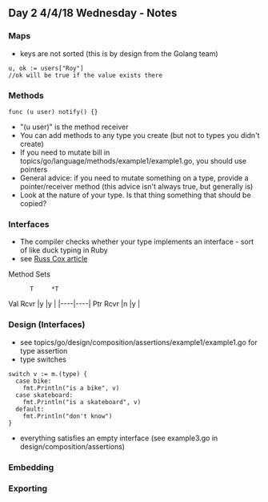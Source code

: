 ## Day 2 4/4/18 Wednesday - Notes

### Maps

* keys are not sorted (this is by design from the Golang team)

```
u, ok := users["Roy"]
//ok will be true if the value exists there
```

### Methods

```
func (u user) notify() {}
```

* "(u user)" is the method receiver
* You can add methods to any type you create (but not to types you didn't create)
* If you need to mutate bill in topics/go/language/methods/example1/example1.go, you should use pointers
* General advice: if you need to mutate something on a type, provide a pointer/receiver method (this advice isn't always true, but generally is)
* Look at the nature of your type. Is that thing something that should be copied?

### Interfaces

* The compiler checks whether your type implements an interface - sort of like duck typing in Ruby
* see [Russ Cox article](https://research.swtch.com/interfaces)

Method Sets

          T     *T
Val Rcvr |y   |y   |
         |----|----|
Ptr Rcvr |n   |y   |

### Design (Interfaces)

* see topics/go/design/composition/assertions/example1/example1.go for type assertion
* type switches

```
switch v := m.(type) {
  case bike:
    fmt.Println("is a bike", v)
  case skateboard:
    fmt.Println("is a skateboard", v)
  default:
    fmt.Println("don't know")
}
```

* everything satisfies an empty interface (see example3.go in design/composition/assertions)

### Embedding

### Exporting


